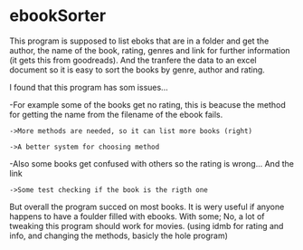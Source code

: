 # ebookSorter

This program is supposed to list eboks that are in a folder and get the author, the name of the book, rating, genres and link for further information (it gets this from goodreads). And the tranfere the data to an excel document so it is easy to sort the books by genre, author and rating. 

I found that this program has som issues...
 
 -For example some of the books get no rating, this is beacuse the method for getting the name from the filename of the ebook fails.
    
    ->More methods are needed, so it can list more books (right)
    
    ->A better system for choosing method
 
 -Also some books get confused with others so the rating is wrong... And the link
    
    ->Some test checking if the book is the rigth one
  
But overall the program succed on most books. It is wery useful if anyone happens to have a foulder filled with  ebooks. With some; No, a lot of tweaking this program should work for movies. (using idmb for rating and info, and changing the methods, basicly the hole program)
